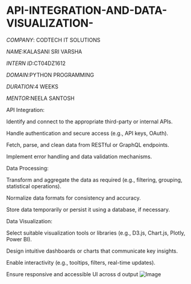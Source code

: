 # API-INTEGRATION-AND-DATA-VISUALIZATION-

*COMPANY*: CODTECH IT SOLUTIONS

*NAME*:KALASANI SRI VARSHA

*INTERN ID*:CT04DZ1612

*DOMAIN*:PYTHON PROGRAMMING

*DURATION*:4 WEEKS

*MENTOR*:NEELA SANTOSH

API Integration:

Identify and connect to the appropriate third-party or internal APIs.

Handle authentication and secure access (e.g., API keys, OAuth).

Fetch, parse, and clean data from RESTful or GraphQL endpoints.

Implement error handling and data validation mechanisms.

Data Processing:

Transform and aggregate the data as required (e.g., filtering, grouping, statistical operations).

Normalize data formats for consistency and accuracy.

Store data temporarily or persist it using a database, if necessary.

Data Visualization:

Select suitable visualization tools or libraries (e.g., D3.js, Chart.js, Plotly, Power BI).

Design intuitive dashboards or charts that communicate key insights.

Enable interactivity (e.g., tooltips, filters, real-time updates).

Ensure responsive and accessible UI across d
output
![Image](https://github.com/user-attachments/assets/c92ddddb-9430-40b2-a825-3f1470dc06f2)
